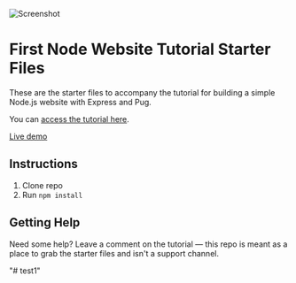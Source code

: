 ![Screenshot](https://res.cloudinary.com/turnup/image/upload/v1526512881/homepage-cards.png)

# First Node Website Tutorial Starter Files

These are the starter files to accompany the tutorial for building a simple Node.js website with Express and Pug.

You can [access the tutorial here](https://freshman.tech/learn-node).

[Live demo](https://freshman-node.herokuapp.com/)

## Instructions
1. Clone repo
2. Run `npm install`

## Getting Help

Need some help? Leave a comment on the tutorial — this repo is meant as a place to grab the starter files and isn't a support channel.


"# test1" 
